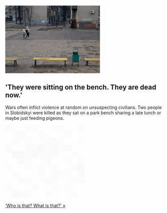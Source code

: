 
!['They were sitting on the bench. They are dead now.'](./20220406235855.png)
## 'They were sitting on the bench. They are dead now.'

Wars often inflict violence at random on unsuspecting civilians. Two people in Slobidskyi were killed as they sat on a park bench sharing a late lunch or maybe just feeding pigeons.

![pic](../square_bg.png)

[‘Who is that? What is that?' »](https://www.yahoo.com/news/traces-lives-cut-short-bread-181551483.html)
